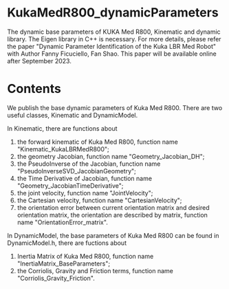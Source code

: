 # KukaMedR800_dynamicParameters
The dynamic base parameters of KUKA Med R800, Kinematic and dynamic library. The Eigen library in C++ is necessary. 
For more details, please refer the paper "Dynamic Parameter Identification of the Kuka LBR Med Robot" with Author Fanny Ficuciello, Fan Shao. This paper will be available online after September 2023.

# Contents
We publish the base dynamic parameters of Kuka Med R800. There are two useful classes, Kinematic and DynamicModel. 

In Kinematic, there are functions about 
1) the forward kinematic of Kuka Med R800, function name "Kinematic_KukaLBRMedR800";
2) the geometry Jacobian, function name "Geometry_Jacobian_DH";
3) the PseudoInverse of the Jacobian, function name "PseudoInverseSVD_JacobianGeometry";
4) the Time Derivative of Jacobian, function name "Geometry_JacobianTimeDerivative";
5) the joint velocity, function name "JointVelocity";
6) the Cartesian velocity, function name "CartesianVelocity";
7) the orientation error between current orientation matrix and desired orientation matrix, the orientation are described by matrix, function name "OrientationError_matrix".

In DynamicModel, the base parameters of Kuka Med R800 can be found in DynamicModel.h, there are fuctions about
1. Inertia Matrix of Kuka Med R800, function name "InertiaMatrix_BaseParameters";
2. the Corriolis, Gravity and Friction terms, function name "Corriolis_Gravity_Friction".

